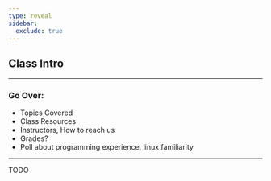```yaml
---
type: reveal
sidebar:
  exclude: true
---
```


## Class Intro

---

### Go Over:

- Topics Covered
- Class Resources
- Instructors, How to reach us
- Grades?
- Poll about programming experience, linux familiarity

---

TODO
